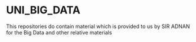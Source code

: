 # UNI_BIG_DATA
This repositories do contain material which is provided to us by SIR ADNAN for the Big Data and other relative materials
